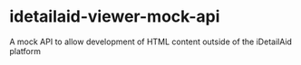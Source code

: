 # idetailaid-viewer-mock-api
A mock API to allow development of HTML content outside of the iDetailAid platform
